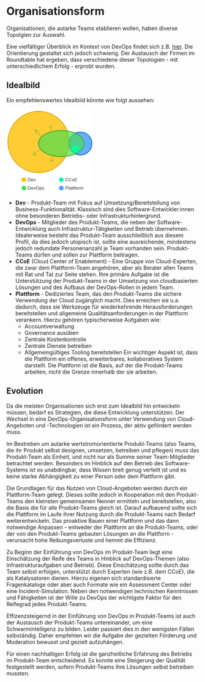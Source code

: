 # Organisationsform

Organisationen, die autarke Teams etablieren wollen, haben diverse Topolgien zur Auswahl.

Eine vielfältiger Überblick im Kontext von DevOps findet sich z.B. [hier](https://web.devopstopologies.com/).
Die Orientierung gestaltet sich jedoch schwierig. Der Austausch der Firmen im Roundtable hat ergeben, dass verschiedene dieser Topologien - mit unterschiedlichem Erfolg - erprobt wurden.

## Idealbild

Ein empfehlenswertes Idealbild könnte wie folgt aussehen:

![DevOps Topology](devops-topo.svg)

* **Dev** - Produkt-Team mit Fokus auf Umsetzung/Bereitstellung von Business-Funktionalität. Klassisch sind dies Software-Entwickler:innen ohne besonderen Betriebs- oder Infrastrukturhintergrund.
* **DevOps** - Mitglieder des Produkt-Teams, die neben der Software-Entwicklung auch Infrastruktur-Tätigkeiten und Betrieb übernehmen. Idealerweise besteht das Produkt-Team ausschließlich aus diesem Profil, da dies jedoch utopisch ist, sollte eine ausreichende, mindestens jedoch redundate Personenanzahl je Team vorhanden sein. Produkt-Teams dürfen und sollen zur Plattform beitragen.
* **CCoE** (Cloud Center of Enablement) - Eine Gruppe von Cloud-Experten, die zwar dem Plattform-Team angehören, aber als Berater allen Teams mit Rat und Tat zur Seite stehen. Ihre primäre Aufgabe ist die Unterstützung der Produkt-Teams in der Umsetzung von cloudbasierten Lösungen und des Aufbaus der DevOps-Rollen in jedem Team.
* **Plattform** - Dediziertes Team, das den Produkt-Teams die sichere Verwendung der Cloud zugänglich macht. Dies erreichen sie u.a. dadurch, dass sie Werkzeuge für wiederkehrende Herausforderungen bereitstellen und allgemeine Qualitätsanforderungen in der Plattform verankern. Hierzu gehören typischerweise Aufgaben wie:
  * Accountverwaltung
  * Governance ausüben
  * Zentrale Kostenkontrolle
  * Zentrale Dienste betreiben
  * Allgemeingültiges Tooling bereitstellen
Ein wichtiger Aspekt ist, dass die Plattform ein offenes, erweiterbares, kollaboratives System darstellt. Die Plattform ist die Basis, auf der die Produkt-Teams arbeiten, nicht die Grenze innerhalb der sie arbeiten.

## Evolution

Da die meisten Organisationen sich erst zum Idealbild hin entwickeln müssen, bedarf es Strategien, die diese Entwicklung unterstützen.
Der Wechsel in eine DevOps-Organisationsform unter Verwendung von Cloud-Angeboten und -Technologien ist ein Prozess, der aktiv gefördert werden muss.

Im Bestreben um autarke wertstromorientierte Produkt-Teams (also Teams, die ihr Produkt selbst designen, umsetzen, betreiben und pflegen) muss das Produkt-Team als Einheit, und nicht nur als Summe seiner Team-Mitglieder betrachtet werden. Besonders im Hinblick auf den Betrieb des Software-Systems ist es unabdingbar, dass Wissen breit genug verteilt ist und es keine starke Abhängigkeit zu einer Person oder dem Plattform gibt.

Die Grundlagen für das Nutzen von Cloud-Angeboten werden durch ein Plattform-Team gelegt.
Dieses sollte jedoch in Kooperation mit den Produkt-Teams den kleinsten gemeinsamen Nenner ermitteln und bereitstellen, also die Basis die für alle Produkt-Teams gleich ist.
Darauf aufbauend sollte sich die Plattform im Laufe ihrer Nutzung durch die Produkt-Teams nach Bedarf weiterentwickeln.
Das proaktive Bauen einer Plattform und das dann notwendige Anpassen - entweder der Plattform an die Produkt-Teams, oder der von den Produkt-Teams gebauten Lösungen an die Plattform - verursacht hohe Reibungsverluste und hemmt die Effizienz.

Zu Beginn der Einführung von DevOps im Produkt-Team liegt eine Einschätzung der Reife des Teams in Hinblick auf DevOps-Themen (also Infrastrukturaufgaben und Betrieb). Diese Einschätzung sollte durch das Team selbst erfolgen, unterstützt durch Experten (wie z.B. dem CCoE), die als Katalysatoren dienen. Hierzu eigenen sich standardisierte Fragenkataloge oder aber auch Formate wie ein Assessment Center oder eine Incident-Simulation.
Neben den notwendigen technischen Kenntnissen und Fähigkeiten ist der Wille zu DevOps der wichtigste Faktor für den Reifegrad jedes Produkt-Teams.

Effizenzsteigernd in der Einführung von DevOps in Produkt-Teams ist auch der Austausch der Produkt-Teams untereinander, um eine Schwarmintelligenz zu bilden.
Leider passiert dies in den wenigsten Fällen selbständig.
Daher empfehlen wir die Aufgabe der gezielten Förderung und Moderation bewusst und gezielt aufzuhängen.

Für einen nachhaltigen Erfolg ist die ganzheitliche Erfahrung des Betriebs im Produkt-Team entscheidend. Es konnte eine Steigerung der Qualität festgestellt werden, sofern Produkt-Teams ihre Lösungen selbst betreiben mussten.
